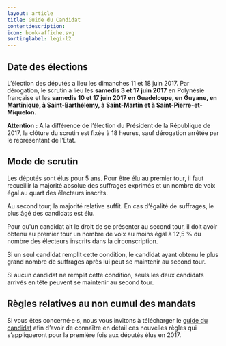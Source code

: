 ```yaml
---
layout: article
title: Guide du Candidat
contentdescription:
icon: book-affiche.svg
sortinglabel: legi-l2
---
```


## Date des élections
L’élection des députés a lieu les dimanches 11 et 18 juin 2017.
Par dérogation, le scrutin a lieu les **samedis 3 et 17 juin 2017** en Polynésie française et les **samedis 10 et 17 juin 2017 en Guadeloupe, en Guyane, en Martinique, à Saint-Barthélemy, à Saint-Martin et à Saint-Pierre-et-Miquelon.**

**Attention :** A la différence de l’élection du Président de la République de 2017, la clôture du scrutin est fixée à 18 heures, sauf dérogation arrêtée par le représentant de l’Etat.

## Mode de scrutin
Les députés sont élus pour 5 ans. Pour être élu au premier tour, il faut recueillir la majorité absolue des suffrages exprimés et un nombre de voix égal au quart des électeurs inscrits.

Au second tour, la majorité relative suffit. En cas d’égalité de suffrages, le plus âgé des candidats est élu.

Pour qu'un candidat ait le droit de se présenter au second tour, il doit avoir obtenu au premier tour un nombre de voix au moins égal à 12,5 % du nombre des électeurs inscrits dans la circonscription.

Si un seul candidat remplit cette condition, le candidat ayant obtenu le plus grand nombre de suffrages après lui peut se maintenir au second tour.

Si aucun candidat ne remplit cette condition, seuls les deux candidats arrivés en tête peuvent se maintenir au second tour.

## Règles relatives au non cumul des mandats
Si vous êtes concerné·e·s, nous vous invitons à télécharger le [guide du candidat](http://www.interieur.gouv.fr/content/download/102271/806359/file/M%C3%A9mento%20du%20candidat%20aux%20%C3%A9lections%20l%C3%A9gislatives%202017%20V4.pdf) afin d’avoir de connaître en détail ces nouvelles règles qui s’appliqueront pour la première fois aux députés élus en 2017.


